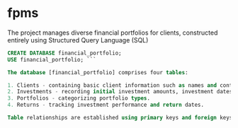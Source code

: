 # fpms
The project manages diverse financial portfolios for clients, constructed entirely using Structured Query Language (SQL)

```SQL
CREATE DATABASE financial_portfolio;
USE financial_portfolio; ```

The database [financial_portfolio] comprises four tables:

1. Clients - containing basic client information such as names and contact details.
2. Investments - recording initial investment amounts, investment dates, and types of investments (e.g., fund types).
3. Portfolios - categorizing portfolio types.
4. Returns - tracking investment performance and return dates.

Table relationships are established using primary keys and foreign keys in MySQL.
